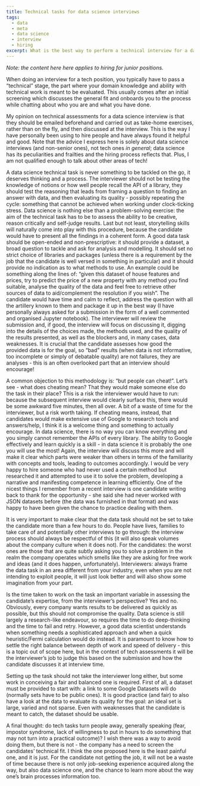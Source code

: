 ```yaml
---
title: Technical tasks for data science interviews
tags:
  - data
  - meta
  - data science
  - interview
  - hiring
excerpt: What is the best way to perform a technical interview for a data science position?
---
```


_Note: the content here here applies to hiring for junior positions._

When doing an interview for a tech position, you typically have to pass a “technical” stage, the part where your domain knowledge and ability with technical work is meant to be evaluated. This usually comes after an initial screening which discusses the general fit and onboards you to the process while chatting about who you are and what you have done.

My opinion on technical assessments for a data science interview is that they should be emailed beforehand and carried out as take-home exercises, rather than on the fly, and then discussed at the interview. This is the way I have personally been using to hire people and have always found it helpful and good. Note that the advice I express here is solely about data science interviews (and non-senior ones), not tech ones _in general_; data science has its peculiarities and frailties and the hiring process reflects that. Plus, I am not qualified enough to talk about other areas of tech!

A data science technical task is never something to be tackled on the go, it deserves thinking and a process. The interviewer should not be testing the knowledge of notions or how well people recall the API of a library, they should test the reasoning that leads from framing a question to finding an answer with data, and then evaluating its quality - possibly repeating the cycle: something that cannot be achieved when working under clock-ticking stress. Data science is nothing else than a problem-solving exercise: the aim of the technical task has to be to assess the ability to be creative, reason critically and self-judge results. Last but not least, storytelling skills will naturally come into play with this procedure, because the candidate would have to present all the findings in a coherent form.
A good data task should be open-ended and non-prescriptive: it should provide a dataset, a broad question to tackle and ask for analysis and modelling. It should set no strict choice of libraries and packages (unless there is a requirement by the job that the candidate is well versed in something in particular) and it should provide no indication as to what methods to use.
An example could be something along the lines of: “given this dataset of house features and prices, try to predict the price of a new property with any method you find suitable, analyse the quality of the data and feel free to retrieve other sources of data to aid/complement the resolution if you wish”.
The candidate would have time and calm to reflect, address the question with all the artillery known to them and package it up in the best way (I have personally always asked for a submission in the form of a well commented and organised Jupyter notebook).
The interviewer will review the submission and, if good, the interview will focus on discussing it, digging into the details of the choices made, the methods used, and the quality of the results presented, as well as the blockers and, in many cases, data weaknesses. It is crucial that the candidate assesses how good the provided data is for the goal, so “bad” results (when data is not informative, too incomplete or simply of debatable quality) are not failures, they are analyses - this is an often overlooked part that an interview should encourage!

A common objection to this methodology is: “but people can cheat!”. Let’s see - what does cheating mean? That they would make someone else do the task in their place? This is a risk the interviewer would have to run: because the subsequent interview would clearly surface this, there would be some awkward five minutes, then all over. A bit of a waste of time for the interviewer, but a risk worth taking.
If cheating means, instead, that candidates would make extensive use of Google to research tools and answers/help, I think it is a welcome thing and something to actually encourage. In data science, there is no way you can know everything and you simply cannot remember the APIs of every library. The ability to Google effectively and learn quickly is a skill - in data science it is probably the one you will use the most! Again, the interview will discuss this more and will make it clear which parts were weaker than others in terms of the familiarity with concepts and tools, leading to outcomes accordingly. I would be very happy to hire someone who had never used a certain method but researched it and attempted to use it to solve the problem, developing a narrative and manifesting competence in learning efficiently. One of the nicest things I remember from a recent interview is one candidate writing back to thank for the opportunity - she said she had never worked with JSON datasets before (the data was furnished in that format) and was happy to have been given the chance to practice dealing with them.

It is very important to make clear that the data task should not be set to take the candidate more than a few hours to do. People have lives, families to take care of and potentially other interviews to go through: the interview process should always be respectful of this (it will also speak volumes about the company culture when it does not).
For the candidates: the worst ones are those that are quite subtly asking you to solve a problem in the realm the company operates which smells like they are asking for free work and ideas (and it does happen, unfortunately). Interviewers: always frame the data task in an area different from your industry, even when you are not intending to exploit people, it will just look better and will also show some imagination from your part.

Is the time taken to work on the task an important variable in assessing the candidate’s expertise, from the interviewer’s perspective? Yes and no. Obviously, every company wants results to be delivered as quickly as possible, but this should not compromise the quality. Data science is still largely a research-like endeavour, so requires the time to do deep-thinking and the time to fail and retry. However, a good data scientist understands when something needs a sophisticated approach and when a quick heuristic/Fermi calculation would do instead. It is paramount to know how to settle the right balance between depth of work and speed of delivery - this is a topic out of scope here, but in the context of tech assessments it will be the interviewer’s job to judge this based on the submission and how the candidate discusses it at interview time.

Setting up the task should not take the interviewer long either, but some work in conceiving a fair and balanced one is required. First of all, a dataset must be provided to start with: a link to some Google Datasets will do (normally sets have to be public ones). It is good practice (and fair) to also have a look at the data to evaluate its quality for the goal: an ideal set is large, varied and not sparse. Even with weaknesses that the candidate is meant to catch, the dataset should be usable.

A final thought: do tech tasks turn people away, generally speaking (fear, impostor syndrome, lack of willingness to put in hours to do something that may not turn into a practical outcome)? I wish there was a way to avoid doing them, but there is not - the company has a need to screen the candidates’ technical fit. I think the one proposed here is the least painful one, and it is just. For the candidate not getting the job, it will not be a waste of time because there is not only job-seeking experience acquired along the way, but also data science one, and the chance to learn more about the way one’s brain processes information too.
